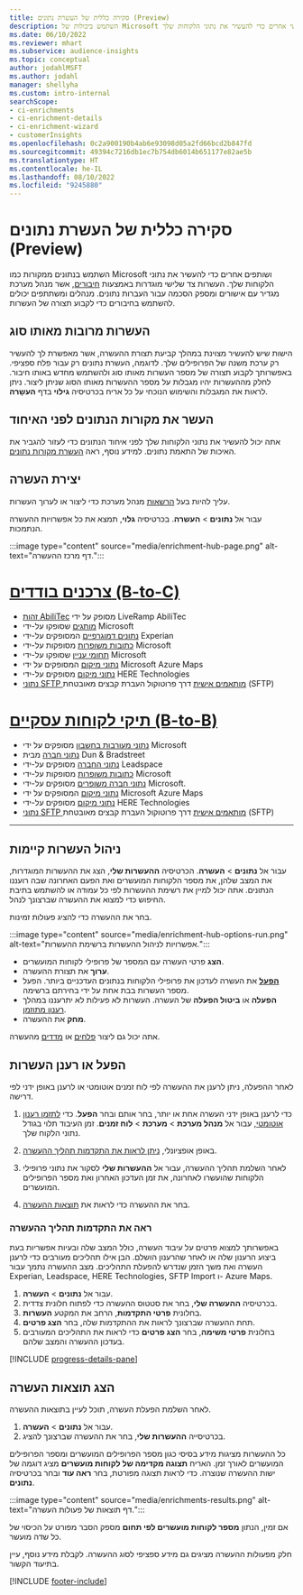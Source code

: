 ```yaml
---
title: סקירה כללית של העשרת נתונים (Preview)
description: השתמש ביכולות של Microsoft ושירותי צד שלישי אחרים כדי להעשיר את נתוני הלקוחות שלך.
ms.date: 06/10/2022
ms.reviewer: mhart
ms.subservice: audience-insights
ms.topic: conceptual
author: jodahlMSFT
ms.author: jodahl
manager: shellyha
ms.custom: intro-internal
searchScope:
- ci-enrichments
- ci-enrichment-details
- ci-enrichment-wizard
- customerInsights
ms.openlocfilehash: 0c2a900190b4ab6e93098d05a2fd66bcd2b847fd
ms.sourcegitcommit: 49394c7216db1ec7b754db6014b651177e82ae5b
ms.translationtype: HT
ms.contentlocale: he-IL
ms.lasthandoff: 08/10/2022
ms.locfileid: "9245880"
---
```

# <a name="data-enrichment-preview-overview"></a>סקירה כללית של העשרת נתונים (Preview)

השתמש בנתונים ממקורות כמו Microsoft ושותפים אחרים כדי להעשיר את נתוני הלקוחות שלך. העשרות צד שלישי מוגדרות באמצעות [חיבורים](connections.md), אשר מנהל מערכת מגדיר עם אישורים ומספק הסכמה עבור העברות נתונים. מנהלים ומשתתפים יכולים להשתמש בחיבורים כדי לקבוע תצורה של העשרות.  

## <a name="multiple-enrichments-of-the-same-type"></a>העשרות מרובות מאותו סוג

הישות שיש להעשיר מצוינת במהלך קביעת תצורת ההעשרה, אשר מאפשרת לך להעשיר רק ערכת משנה של הפרופילים שלך. לדוגמה, העשרת נתונים רק עבור פלח ספציפי. באפשרותך לקבוע תצורה של מספר העשרות מאותו סוג ולהשתמש מחדש באותו חיבור. לחלק מההעשרות יהיו מגבלות על מספר ההעשרות מאותו הסוג שניתן ליצור. ניתן לראות את המגבלות והשימוש הנוכחי על כל אריח בכרטיסיה **גילוי** בדף **העשָרה**.

## <a name="enrich-data-sources-before-unification"></a>העשר את מקורות הנתונים לפני האיחוד

אתה יכול להעשיר את נתוני הלקוחות שלך לפני איחוד הנתונים כדי לעזור להגביר את האיכות של התאמת נתונים. למידע נוסף, ראה [העשרת מקורות נתונים](data-sources-enrichment.md).

## <a name="create-an-enrichment"></a>יצירת העשרה

עליך להיות בעל [הרשאות](permissions.md) מנהל מערכת כדי ליצור או לערוך העשרות.

עבור אל **נתונים** > **העשרה**. בכרטיסיה **גלוי**, תמצא את כל אפשרויות ההעשרה הנתמכות.

:::image type="content" source="media/enrichment-hub-page.png" alt-text="דף מרכז ההעשרה.":::

# <a name="individual-consumers-b-to-c"></a>[צרכנים בודדים (B-to-C)](#tab/b2c)

- [זהות AbiliTec](enrichment-liveramp.md) מסופק על ידי LiveRamp AbiliTec
- [מותגים](enrichment-microsoft.md) שסופקו על-ידי Microsoft
- [נתונים דמוגרפיים](enrichment-experian.md) המסופקים על-ידי Experian
- [כתובות משופרות](enrichment-enhanced-addresses.md) מסופקות על-ידי Microsoft
- [תחומי עניין](enrichment-microsoft.md) שסופקו על-ידי Microsoft
- [נתוני מיקום](enrichment-azure-maps.md) המסופקים על ידי Microsoft Azure Maps
- [נתוני מיקום](enrichment-here.md) מסופקים על-ידי HERE Technologies
- [נתוני SFTP מותאמים אישית](enrichment-SFTP-custom-import.md) דרך פרוטוקול העברת קבצים מאובטחת (SFTP)

# <a name="business-accounts-b-to-b"></a>[תיקי לקוחות עסקיים (B-to-B)](#tab/b2b)

- [נתוני מעורבות בחשבון](enrichment-office.md) מסופקים על ידי Microsoft
- [נתוני חברה](enrichment-dnb.md) מבית Dun & Bradstreet
- [נתוני החברה](enrichment-leadspace.md) מסופקים על-ידי Leadspace
- [כתובות משופרות](enrichment-enhanced-addresses.md) מסופקות על-ידי Microsoft
- [נתוני חברה משופרים](enrichment-enhanced-company-data.md) מסופקים על-ידי Microsoft.
- [נתוני מיקום](enrichment-azure-maps.md) המסופקים על ידי Microsoft Azure Maps
- [נתוני מיקום](enrichment-here.md) מסופקים על-ידי HERE Technologies
- [נתוני SFTP מותאמים אישית](enrichment-SFTP-custom-import.md) דרך פרוטוקול העברת קבצים מאובטחת (SFTP)

---

## <a name="manage-existing-enrichments"></a>ניהול העשרות קיימות

עבור אל **נתונים** > **העשרה**. הכרטיסיה **ההעשרות שלי**, הצג את ההעשרות המוגדרות, את המצב שלהן, את מספר הלקוחות המועשרים ואת הפעם האחרונה שבה רועננו הנתונים. אתה יכול למיין את רשימת ההעשרות לפי כל עמודה או להשתמש בתיבת החיפוש כדי למצוא את ההעשרה שברצונך לנהל.

בחר את ההעשרה כדי להציג פעולות זמינות.

:::image type="content" source="media/enrichment-hub-options-run.png" alt-text="אפשרויות לניהול ההעשרות ברשימת ההעשרות.":::

- **הצג** פרטי העשרה עם המספר של פרופילי לקוחות המועשרים.
- **ערוך** את תצורת ההעשרה.
- [**הפעל**](#run-or-refresh-enrichments) את העשרה לעדכון את פרופילי הלקוחות בנתונים העדכניים ביותר. הפעל מספר העשרות בבת אחת על ידי בחירתם ברשימה.
- **הפעלה** או **ביטול הפעלה** של העשרה. העשרות לא פעילות לא יתרעננו במהלך [רענון מתוזמן](schedule-refresh.md).
- **מחק** את ההעשרה.

אתה יכול גם ליצור [פלחים](segments.md) או [מדדים](measures.md) מהעשרה.

## <a name="run-or-refresh-enrichments"></a>הפעל או רענן העשרות

לאחר ההפעלה, ניתן לרענן את ההעשרה לפי לוח זמנים אוטומטי או לרענן באופן ידני לפי דרישה.

1. כדי לרענן באופן ידני העשרה אחת או יותר, בחר אותם ובחר **הפעל**. כדי [לתזמן רענון אוטומטי](schedule-refresh.md), עבור אל **מנהל מערכת** > **מערכת** > **לוח זמנים**. זמן העיבוד תלוי בגודל נתוני הלקוח שלך.

1. באופן אופציונלי, [ניתן לראות את התקדמות תהליך ההעשרה](#see-the-progress-of-the-enrichment-process).

1. לאחר השלמת תהליך ההעשרה, עבור אל **ההעשרות שלי** לסקור את נתוני פרופילי הלקוחות שהועשרו לאחרונה, את זמן העדכון האחרון ואת מספר הפרופילים המועשרים.

1. בחר את ההעשרה כדי לראות את [תוצאות ההעשרה](#view-enrichment-results).

### <a name="see-the-progress-of-the-enrichment-process"></a>ראה את התקדמות תהליך ההעשרה

באפשרותך למצוא פרטים על עיבוד העשרה, כולל המצב שלה ובעיות אפשריות בעת ביצוע הרענון שלה או לאחר שהרענון הושלם. הבן אילו תהליכים מעורבים כדי לרענן העשרה ואת משך הזמן שנדרש להפעלת התהליכים. מצב ההעשרה נתמך עבור Experian,‏ Leadspace‏, HERE Technologies‏, SFTP Import ו- Azure Maps.

1. עבור אל **נתונים** > **העשרה**.
1. בכרטיסיה **ההעשרה שלי**, בחר את סטטוס ההעשרה כדי לפתוח חלונית צדדית.
1. בחלונית **פרטי התקדמות**, הרחב את המקטע **העשרות**.
1. תחת ההעשרה שברצונך לראות את ההתקדמות שלה, בחר **הצג פרטים**.
1. בחלונית **פרטי משימה**, בחר **הצג פרטים** כדי לראות את התהליכים המעורבים בעדכון ההעשרה והמצב שלהם.

[!INCLUDE [progress-details-pane](includes/progress-details-pane.md)]

## <a name="view-enrichment-results"></a>הצג תוצאות העשרה

לאחר השלמת הפעלת העשרה, תוכל לעיין בתוצאות ההעשרה.

1. עבור אל **נתונים** > **העשרה**.
1. בכרטיסייה **ההעשרות שלי**, בחר את ההעשרה שברצונך להציג.

כל ההעשרות מציגות מידע בסיסי כגון מספר הפרופילים המועשרים ומספר הפרופילים המועשרים לאורך זמן. האריח **תצוגה מקדימה של לקוחות מועשרים** מציג דוגמה של ישות ההעשרה שנוצרה. כדי לראות תצוגה מפורטת, בחר **ראה עוד** ובחר בכרטיסיה **נתונים**.

:::image type="content" source="media/enrichments-results.png" alt-text="דף תוצאות של פעולות העשרה.":::

אם זמין, הנתון **מספר לקוחות מועשרים לפי תחום** מספק הסבר מפורט על הכיסוי של כל שדה מועשר.

חלק מפעולות ההעשרה מציגים גם מידע ספציפי לסוג ההעשרה. לקבלת מידע נוסף, עיין בתיעוד הקשור.

[!INCLUDE [footer-include](includes/footer-banner.md)]
